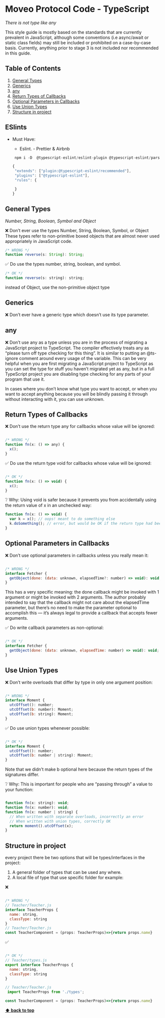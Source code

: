 # Moveo Protocol Code - TypeScript

*There is not type like any*

This style guide is mostly based on the standards that are currently prevalent in JavaScript, although some conventions (i.e async/await or static class fields) may still be included or prohibited on a case-by-case basis. Currently, anything prior to stage 3 is not included nor recommended in this guide.

## Table of Contents

  1. [General Types](#general-types)
  1. [Generics](#generics)
  1. [any](#any)
  1. [Return Types of Callbacks](#return-types-of-callbacks)
  1. [Optional Parameters in Callbacks](#optional-parameters-in-callbacks)
  5. [Use Union Types](#use-union-types)
  6. [Structure in project ](#structure-in-project)



## ESlints


- Must Have:

  - Eslint. - Prettier & Airbnb

  ```jsx
   npm i -D  @typescript-eslint/eslint-plugin @typescript-eslint/parser
  ```

  ```jsx
  {
   "extends": ["plugin:@typescript-eslint/recommended"],
   "plugins": ["@typescript-eslint"],
   "rules": {

   }
  }
  ```

## General Types
  
  *Number, String, Boolean, Symbol and Object*

❌ Don’t ever use the types Number, String, Boolean, Symbol, or Object These types refer to non-primitive boxed objects that are almost never used appropriately in JavaScript code.

````jsx
/* WRONG */
function reverse(s: String): String;
````
✅ Do use the types number, string, boolean, and symbol.


````jsx
/* OK */
function reverse(s: string): string;
````

instead of Object, use the non-primitive object type

 ## Generics

❌ Don’t ever have a generic type which doesn’t use its type parameter. 
## any
 ❌ Don’t use any as a type unless you are in the process of migrating a JavaScript project to TypeScript. The compiler effectively treats any as “please turn off type checking for this thing”. It is similar to putting an @ts-ignore comment around every usage of the variable. This can be very helpful when you are first migrating a JavaScript project to TypeScript as you can set the type for stuff you haven’t migrated yet as any, but in a full TypeScript project you are disabling type checking for any parts of your program that use it.

In cases where you don’t know what type you want to accept, or when you want to accept anything because you will be blindly passing it through without interacting with it, you can use unknown.


## Return Types of Callbacks

 ❌ Don’t use the return type any for callbacks whose value will be ignored:

````jsx

/* WRONG */
function fn(x: () => any) {
  x();
}
````


✅ Do use the return type void for callbacks whose value will be ignored:

````jsx

/* OK */
function fn(x: () => void) {
  x();
}

````
❔ Why: Using void is safer because it prevents you from accidentally using the return value of x in an unchecked way:

````jsx
function fn(x: () => void) {
  var k = x(); // oops! meant to do something else
  k.doSomething(); // error, but would be OK if the return type had been 'any'
}

````
## Optional Parameters in Callbacks

❌ Don’t use optional parameters in callbacks unless you really mean it:
````jsx

/* WRONG */
interface Fetcher {
  getObject(done: (data: unknown, elapsedTime?: number) => void): void;
}
````
This has a very specific meaning: the done callback might be invoked with 1 argument or might be invoked with 2 arguments. The author probably intended to say that the callback might not care about the elapsedTime parameter, but there’s no need to make the parameter optional to accomplish this — it’s always legal to provide a callback that accepts fewer arguments.

✅ Do write callback parameters as non-optional:
````jsx

/* OK */
interface Fetcher {
  getObject(done: (data: unknown, elapsedTime: number) => void): void;
}
````

## Use Union Types
 ❌ Don’t write overloads that differ by type in only one argument position:
````jsx

/* WRONG */
interface Moment {
  utcOffset(): number;
  utcOffset(b: number): Moment;
  utcOffset(b: string): Moment;
}
````


✅ Do use union types whenever possible:

````jsx

/* OK */
interface Moment {
  utcOffset(): number;
  utcOffset(b: number | string): Moment;
}
````

Note that we didn’t make b optional here because the return types of the signatures differ.

❔ Why: This is important for people who are “passing through” a value to your function:
````jsx

function fn(x: string): void;
function fn(x: number): void;
function fn(x: number | string) {
  // When written with separate overloads, incorrectly an error
  // When written with union types, correctly OK
  return moment().utcOffset(x);
}
````

## Structure in project 
 every project there be two options that will  be types/interfaces in the project: 
 1. A general folder of types that can be used any where.
 1. A local file of type that use specific folder for example:  


❌ 
````jsx

/* WRONG */
// Teacher/Teacher.js
interface TeacherProps {
  name: string,
  classType: string
}
// Teacher/Teacher.js
const TeacherComponent = (props: TeacherProps)=>{return props.name}
````

✅ 
````jsx

/* OK */
// Teacher/types.js
export interface TeacherProps {
  name: string,
  classType: string
}

// Teacher/Teacher.js
 import TeacherProps from './types';

const TeacherComponent = (props: TeacherProps)=>{return props.name}
````





**[⬆ back to top](#table-of-contents)**
